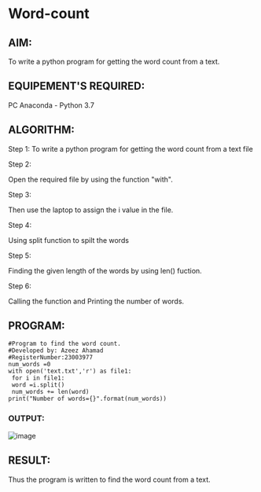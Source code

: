 # Word-count
## AIM:
To write a python program for getting the word count from a text.
## EQUIPEMENT'S REQUIRED: 
PC
Anaconda - Python 3.7
## ALGORITHM: 
Step 1:
To write a python program for getting the word count from a text file

Step 2:

Open the required file by using the function "with".

Step 3:

Then use the laptop to assign the i value in the file.

Step 4:

Using split function to spilt the words

Step 5:

Finding the given length of the words by using len() fuction.

Step 6:

Calling the function and Printing the number of words. 

## PROGRAM:
```
#Program to find the word count.
#Developed by: Azeez Ahamad
#RegisterNumber:23003977
num_words =0
with open('text.txt','r') as file1:
 for i in file1:
 word =i.split()
 num_words += len(word)
print("Number of words={}".format(num_words))
```

### OUTPUT:
![image](https://github.com/AzeezBT/Word-count/assets/150319523/b1a4367b-f07a-4f9f-bb71-9c4c9ce83592)




## RESULT:
Thus the program is written to find the word count from a text.

